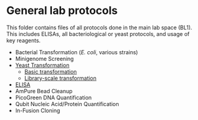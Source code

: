 # General lab protocols

This folder contains files of all protocols done in the main lab space (BL1). This includes ELISAs, all bacteriological or yeast protocols, and usage of key reagents. 

- Bacterial Transformation (*E. coli*, various strains)
- Minigenome Screening
- [Yeast Transformation](./yeast)
  - [Basic transformation](./yeast/standard_transformation.md)
  - [Library-scale transformation](./yeast/library_scale_transformation.md)
- [ELISA](ELISA_optimization.md)
- AmPure Bead Cleanup
- PicoGreen DNA Quantification
- Qubit Nucleic Acid/Protein Quantification
- In-Fusion Cloning

